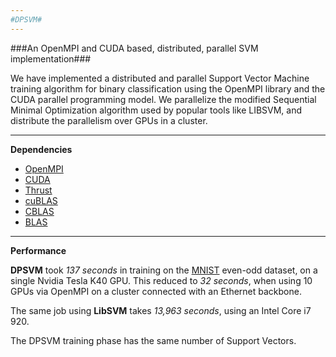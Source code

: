 ```yaml
---
#DPSVM#
---
```


###An OpenMPI and CUDA based, distributed, parallel SVM implementation###

We have implemented a distributed and parallel Support Vector Machine training algorithm for binary classification using the OpenMPI library and the CUDA parallel programming model. We parallelize the modified Sequential Minimal Optimization algorithm used by popular tools like LIBSVM, and distribute the parallelism over GPUs in a cluster.


---
**Dependencies**

 - [OpenMPI](http://www.open-mpi.org/)
 - [CUDA](https://developer.nvidia.com/cuda-toolkit)
 - [Thrust](https://developer.nvidia.com/Thrust)
 - [cuBLAS](https://developer.nvidia.com/cuBLAS)
 - [CBLAS](http://www.netlib.org/blas/blast-forum/cblas.tgz)
 - [BLAS](http://www.netlib.org/blas/blas.tgz)

---
**Performance**

**DPSVM** took *137 seconds* in training on the [MNIST](http://yann.lecun.com/exdb/mnist/) even-odd dataset, on a single Nvidia Tesla K40 GPU. This reduced to *32 seconds*, when using 10 GPUs via OpenMPI on a cluster connected with an Ethernet backbone.

The same job using **LibSVM** takes *13,963 seconds*, using an Intel Core i7 920.

The DPSVM training phase has the same number of Support Vectors.
